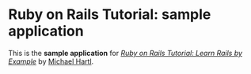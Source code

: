 # Ruby on Rails Tutorial: sample application

This is the **sample application** for [*Ruby on Rails Tutorial: Learn Rails by Example*](http://railstutorial.org/) by [Michael Hartl](http://michaelhartl.com/).

